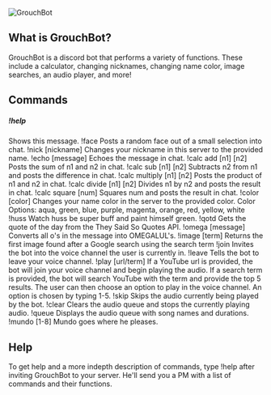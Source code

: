 ![GrouchBot](https://i.imgur.com/sT4OG9t.jpg)
## What is GrouchBot?
GrouchBot is a discord bot that performs a variety of functions. These include a calculator, changing nicknames, changing name color, image searches, an audio player, and more!

## Commands
##### !help
Shows this message.
!face
Posts a random face out of a small selection into chat.
!nick [nickname]
Changes your nickname in this server to the provided name.
!echo [message]
Echoes the message in chat.
!calc add [n1] [n2]
Posts the sum of n1 and n2 in chat.
!calc sub [n1] [n2]
Subtracts n2 from n1 and posts the difference in chat.
!calc multiply [n1] [n2]
Posts the product of n1 and n2 in chat.
!calc divide [n1] [n2]
Divides n1 by n2 and posts the result in chat.
!calc square [num]
Squares num and posts the result in chat.
!color [color]
Changes your name color in the server to the provided color. 
Color Options: aqua, green, blue, purple, magenta, orange, red, yellow, white
!huss
Watch huss be super buff and paint himself green.
!qotd
Gets the quote of the day from the They Said So Quotes API.
!omega [message]
Converts all o's in the message into OMEGALUL's.
!image [term]
Returns the first image found after a Google search using the search term
!join
Invites the bot into the voice channel the user is currently in.
!leave
Tells the bot to leave your voice channel.
!play [url/term]
If a YouTube url is provided, the bot will join your voice channel and begin playing the audio. If a search term is provided, the bot will search YouTube with the term and provide the top 5 results. The user can then choose an option to play in the voice channel. An option is chosen by typing 1-5.
!skip
Skips the audio currently being played by the bot.
!clear
Clears the audio queue and stops the currently playing audio.
!queue
Displays the audio queue with song names and durations.
!mundo [1-8]
Mundo goes where he pleases. 

## Help
To get help and a more indepth description of commands, type !help after inviting GrouchBot to your server. He'll send you a PM with a list of commands and their functions.

